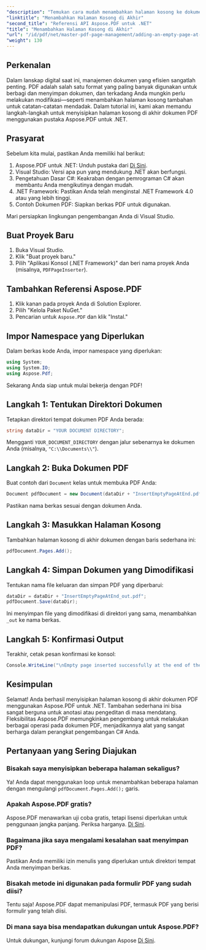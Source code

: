```yaml
---
"description": "Temukan cara mudah menambahkan halaman kosong ke dokumen PDF Anda menggunakan pustaka Aspose.PDF untuk .NET. Tutorial langkah demi langkah ini akan memandu Anda melalui prosesnya, mulai dari menyiapkan lingkungan pengembangan hingga melakukan penyesuaian kode yang diperlukan."
"linktitle": "Menambahkan Halaman Kosong di Akhir"
"second_title": "Referensi API Aspose.PDF untuk .NET"
"title": "Menambahkan Halaman Kosong di Akhir"
"url": "/id/pdf/net/master-pdf-page-management/adding-an-empty-page-at-end/"
"weight": 130
---
```


## Perkenalan

Dalam lanskap digital saat ini, manajemen dokumen yang efisien sangatlah penting. PDF adalah salah satu format yang paling banyak digunakan untuk berbagi dan menyimpan dokumen, dan terkadang Anda mungkin perlu melakukan modifikasi—seperti menambahkan halaman kosong tambahan untuk catatan-catatan mendadak. Dalam tutorial ini, kami akan memandu langkah-langkah untuk menyisipkan halaman kosong di akhir dokumen PDF menggunakan pustaka Aspose.PDF untuk .NET.

## Prasyarat

Sebelum kita mulai, pastikan Anda memiliki hal berikut:

1. Aspose.PDF untuk .NET: Unduh pustaka dari [Di Sini](https://releases.aspose.com/pdf/net/).
2. Visual Studio: Versi apa pun yang mendukung .NET akan berfungsi.
3. Pengetahuan Dasar C#: Keakraban dengan pemrograman C# akan membantu Anda mengikutinya dengan mudah.
4. .NET Framework: Pastikan Anda telah menginstal .NET Framework 4.0 atau yang lebih tinggi.
5. Contoh Dokumen PDF: Siapkan berkas PDF untuk digunakan.

Mari persiapkan lingkungan pengembangan Anda di Visual Studio.

## Buat Proyek Baru

1. Buka Visual Studio.
2. Klik "Buat proyek baru."
3. Pilih "Aplikasi Konsol (.NET Framework)" dan beri nama proyek Anda (misalnya, `PDFPageInserter`).

## Tambahkan Referensi Aspose.PDF

1. Klik kanan pada proyek Anda di Solution Explorer.
2. Pilih "Kelola Paket NuGet."
3. Pencarian untuk `Aspose.PDF` dan klik "Instal."

## Impor Namespace yang Diperlukan

Dalam berkas kode Anda, impor namespace yang diperlukan:

```csharp
using System;
using System.IO;
using Aspose.Pdf;
```

Sekarang Anda siap untuk mulai bekerja dengan PDF!

## Langkah 1: Tentukan Direktori Dokumen

Tetapkan direktori tempat dokumen PDF Anda berada:

```csharp
string dataDir = "YOUR DOCUMENT DIRECTORY";
```

Mengganti `YOUR_DOCUMENT_DIRECTORY` dengan jalur sebenarnya ke dokumen Anda (misalnya, `"C:\\Documents\\"`).

## Langkah 2: Buka Dokumen PDF

Buat contoh dari `Document` kelas untuk membuka PDF Anda:

```csharp
Document pdfDocument = new Document(dataDir + "InsertEmptyPageAtEnd.pdf");
```

Pastikan nama berkas sesuai dengan dokumen Anda.

## Langkah 3: Masukkan Halaman Kosong

Tambahkan halaman kosong di akhir dokumen dengan baris sederhana ini:

```csharp
pdfDocument.Pages.Add();
```

## Langkah 4: Simpan Dokumen yang Dimodifikasi

Tentukan nama file keluaran dan simpan PDF yang diperbarui:

```csharp
dataDir = dataDir + "InsertEmptyPageAtEnd_out.pdf";
pdfDocument.Save(dataDir);
```

Ini menyimpan file yang dimodifikasi di direktori yang sama, menambahkan `_out` ke nama berkas.

## Langkah 5: Konfirmasi Output

Terakhir, cetak pesan konfirmasi ke konsol:

```csharp
Console.WriteLine("\nEmpty page inserted successfully at the end of the document.\nFile saved at " + dataDir);
```

## Kesimpulan

Selamat! Anda berhasil menyisipkan halaman kosong di akhir dokumen PDF menggunakan Aspose.PDF untuk .NET. Tambahan sederhana ini bisa sangat berguna untuk anotasi atau pengeditan di masa mendatang. Fleksibilitas Aspose.PDF memungkinkan pengembang untuk melakukan berbagai operasi pada dokumen PDF, menjadikannya alat yang sangat berharga dalam perangkat pengembangan C# Anda.

## Pertanyaan yang Sering Diajukan

### Bisakah saya menyisipkan beberapa halaman sekaligus?
Ya! Anda dapat menggunakan loop untuk menambahkan beberapa halaman dengan mengulangi `pdfDocument.Pages.Add();` garis.

### Apakah Aspose.PDF gratis?
Aspose.PDF menawarkan uji coba gratis, tetapi lisensi diperlukan untuk penggunaan jangka panjang. Periksa harganya. [Di Sini](https://purchase.aspose.com/buy).

### Bagaimana jika saya mengalami kesalahan saat menyimpan PDF?
Pastikan Anda memiliki izin menulis yang diperlukan untuk direktori tempat Anda menyimpan berkas.

### Bisakah metode ini digunakan pada formulir PDF yang sudah diisi?
Tentu saja! Aspose.PDF dapat memanipulasi PDF, termasuk PDF yang berisi formulir yang telah diisi.

### Di mana saya bisa mendapatkan dukungan untuk Aspose.PDF?
Untuk dukungan, kunjungi forum dukungan Aspose [Di Sini](https://forum.aspose.com/c/pdf/10).